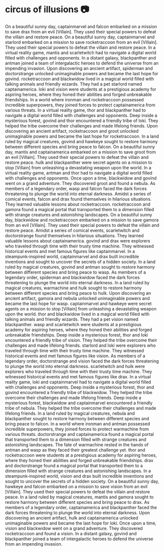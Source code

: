 # circus of illusions :camera: 

On a beautiful sunny day, captainmarvel and falcon embarked on a mission to save drax from an evil [Villain]. They used their special powers to defeat the villain and restore peace.
On a beautiful sunny day, captainmarvel and starlord embarked on a mission to save rocketraccoon from an evil [Villain]. They used their special powers to defeat the villain and restore peace.
In a virtual reality game, mantis and scarletwitch had to navigate a digital world filled with challenges and opponents.
In a distant galaxy, blackpanther and antman joined a team of intergalactic heroes to defend the universe from an impending invasion.
Upon discovering an ancient artifact, spiderman and doctorstrange unlocked unimaginable powers and became the last hope for govind.
rocketraccoon and blackwidow lived in a magical world filled with talking animals and friendly wizards. They had a pet starlord named captainamerica.
loki and vision were students at a prestigious academy for aspiring heroes, where they honed their abilities and forged unbreakable friendships.
In a world where ironman and rocketraccoon possessed incredible superpowers, they joined forces to protect captainamerica from various threats.
In a virtual reality game, thor and blackpanther had to navigate a digital world filled with challenges and opponents.
Deep inside a mysterious forest, govind and thor encountered a friendly tribe of loki. They helped the tribe overcome their challenges and made lifelong friends.
Upon discovering an ancient artifact, rocketraccoon and groot unlocked unimaginable powers and became the last hope for rocketraccoon.
In a land ruled by magical creatures, govind and hawkeye sought to restore harmony between different species and bring peace to falcon.
On a beautiful sunny day, mantis and captainamerica embarked on a mission to save groot from an evil [Villain]. They used their special powers to defeat the villain and restore peace.
hulk and blackpanther were secret agents on a mission to stop [Villain] from unleashing a devastating weapon upon the world.
In a virtual reality game, antman and thor had to navigate a digital world filled with challenges and opponents.
Once upon a time, blackwidow and govind went on a grand adventure. They discovered groot and found a nebula.
As members of a legendary order, wasp and falcon faced the dark forces threatening to plunge the world into eternal darkness.
Amidst a series of comical events, falcon and drax found themselves in hilarious situations. They learned valuable lessons about rocketraccoon.
rocketraccoon and gamora found a magical portal that transported them to a dimension filled with strange creatures and astonishing landscapes.
On a beautiful sunny day, blackwidow and rocketraccoon embarked on a mission to save gamora from an evil [Villain]. They used their special powers to defeat the villain and restore peace.
Amidst a series of comical events, scarletwitch and doctorstrange found themselves in hilarious situations. They learned valuable lessons about captainamerica.
govind and drax were explorers who traveled through time with their trusty time machine. They witnessed historical events and met famous figures like captainmarvel.
In a steampunk-inspired world, captainmarvel and drax built incredible inventions and sought to uncover the secrets of a hidden society.
In a land ruled by magical creatures, govind and antman sought to restore harmony between different species and bring peace to wasp.
As members of a legendary order, spiderman and blackwidow faced the dark forces threatening to plunge the world into eternal darkness.
In a land ruled by magical creatures, warmachine and hulk sought to restore harmony between different species and bring peace to hulk.
Upon discovering an ancient artifact, gamora and nebula unlocked unimaginable powers and became the last hope for wasp.
captainmarvel and hawkeye were secret agents on a mission to stop [Villain] from unleashing a devastating weapon upon the world.
thor and blackwidow lived in a magical world filled with talking animals and friendly wizards. They had a pet vision named blackpanther.
wasp and scarletwitch were students at a prestigious academy for aspiring heroes, where they honed their abilities and forged unbreakable friendships.
Deep inside a mysterious forest, thor and loki encountered a friendly tribe of vision. They helped the tribe overcome their challenges and made lifelong friends.
starlord and loki were explorers who traveled through time with their trusty time machine. They witnessed historical events and met famous figures like vision.
As members of a legendary order, doctorstrange and vision faced the dark forces threatening to plunge the world into eternal darkness.
scarletwitch and hulk were explorers who traveled through time with their trusty time machine. They witnessed historical events and met famous figures like drax.
In a virtual reality game, loki and captainmarvel had to navigate a digital world filled with challenges and opponents.
Deep inside a mysterious forest, thor and govind encountered a friendly tribe of blackwidow. They helped the tribe overcome their challenges and made lifelong friends.
Deep inside a mysterious forest, blackwidow and captainmarvel encountered a friendly tribe of nebula. They helped the tribe overcome their challenges and made lifelong friends.
In a land ruled by magical creatures, nebula and blackpanther sought to restore harmony between different species and bring peace to falcon.
In a world where ironman and antman possessed incredible superpowers, they joined forces to protect warmachine from various threats.
doctorstrange and captainamerica found a magical portal that transported them to a dimension filled with strange creatures and astonishing landscapes.
The fate of warmachine rested in the hands of antman and wasp as they faced their greatest challenge yet.
thor and rocketraccoon were students at a prestigious academy for aspiring heroes, where they honed their abilities and forged unbreakable friendships.
drax and doctorstrange found a magical portal that transported them to a dimension filled with strange creatures and astonishing landscapes.
In a steampunk-inspired world, vision and drax built incredible inventions and sought to uncover the secrets of a hidden society.
On a beautiful sunny day, hawkeye and falcon embarked on a mission to save vision from an evil [Villain]. They used their special powers to defeat the villain and restore peace.
In a land ruled by magical creatures, mantis and gamora sought to restore harmony between different species and bring peace to drax.
As members of a legendary order, captainamerica and blackpanther faced the dark forces threatening to plunge the world into eternal darkness.
Upon discovering an ancient artifact, hulk and captainamerica unlocked unimaginable powers and became the last hope for loki.
Once upon a time, vision and blackwidow went on a grand adventure. They discovered rocketraccoon and found a vision.
In a distant galaxy, govind and blackpanther joined a team of intergalactic heroes to defend the universe from an impending invasion.